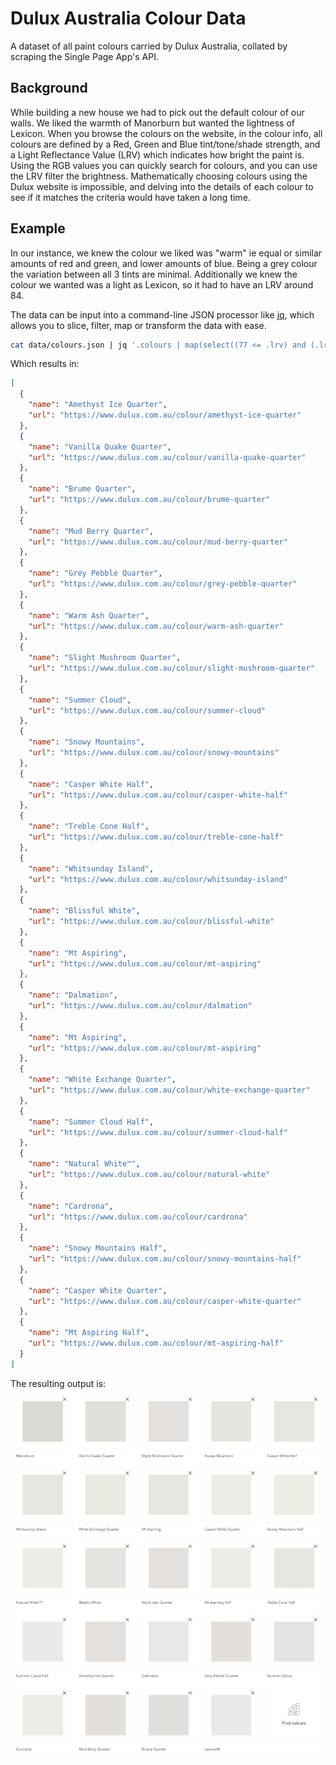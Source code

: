 # Dulux Australia Colour Data

A dataset of all paint colours carried by Dulux Australia, collated by scraping the Single Page App's API.

## Background

While building a new house we had to pick out the default colour of our walls. We liked the warmth of Manorburn but wanted the lightness of Lexicon. When you browse the colours on the website, in the colour info, all colours are defined by a Red, Green and Blue tint/tone/shade strength, and a Light Reflectance Value (LRV) which indicates how bright the paint is. Using the RGB values you can quickly search for colours, and you can use the LRV filter the brightness. Mathematically choosing colours using the Dulux website is impossible, and delving into the details of each colour to see if it matches the criteria would have taken a long time.

## Example
In our instance, we knew the colour we liked was "warm" ie equal or similar amounts of red and green, and lower amounts of blue. Being a grey colour the variation between all 3 tints are minimal. Additionally we knew the colour we wanted was a light as Lexicon, so it had to have an LRV around 84.

The data can be input into a command-line JSON processor like [jq](https://stedolan.github.io/jq/), which allows you to slice, filter, map or transform the data with ease.

```sh
cat data/colours.json | jq '.colours | map(select((77 <= .lrv) and (.lrv <= 86) and (0 <= .red-.green) and (.red-.green <= 4) and (0 <= .red-.blue) and (.red-.blue <= 9))) | sort_by(.lrv) | map({name,url})'
```

Which results in:

```json
[
  {
    "name": "Amethyst Ice Quarter",
    "url": "https://www.dulux.com.au/colour/amethyst-ice-quarter"
  },
  {
    "name": "Vanilla Quake Quarter",
    "url": "https://www.dulux.com.au/colour/vanilla-quake-quarter"
  },
  {
    "name": "Brume Quarter",
    "url": "https://www.dulux.com.au/colour/brume-quarter"
  },
  {
    "name": "Mud Berry Quarter",
    "url": "https://www.dulux.com.au/colour/mud-berry-quarter"
  },
  {
    "name": "Grey Pebble Quarter",
    "url": "https://www.dulux.com.au/colour/grey-pebble-quarter"
  },
  {
    "name": "Warm Ash Quarter",
    "url": "https://www.dulux.com.au/colour/warm-ash-quarter"
  },
  {
    "name": "Slight Mushroom Quarter",
    "url": "https://www.dulux.com.au/colour/slight-mushroom-quarter"
  },
  {
    "name": "Summer Cloud",
    "url": "https://www.dulux.com.au/colour/summer-cloud"
  },
  {
    "name": "Snowy Mountains",
    "url": "https://www.dulux.com.au/colour/snowy-mountains"
  },
  {
    "name": "Casper White Half",
    "url": "https://www.dulux.com.au/colour/casper-white-half"
  },
  {
    "name": "Treble Cone Half",
    "url": "https://www.dulux.com.au/colour/treble-cone-half"
  },
  {
    "name": "Whitsunday Island",
    "url": "https://www.dulux.com.au/colour/whitsunday-island"
  },
  {
    "name": "Blissful White",
    "url": "https://www.dulux.com.au/colour/blissful-white"
  },
  {
    "name": "Mt Aspiring",
    "url": "https://www.dulux.com.au/colour/mt-aspiring"
  },
  {
    "name": "Dalmation",
    "url": "https://www.dulux.com.au/colour/dalmation"
  },
  {
    "name": "Mt Aspiring",
    "url": "https://www.dulux.com.au/colour/mt-aspiring"
  },
  {
    "name": "White Exchange Quarter",
    "url": "https://www.dulux.com.au/colour/white-exchange-quarter"
  },
  {
    "name": "Summer Cloud Half",
    "url": "https://www.dulux.com.au/colour/summer-cloud-half"
  },
  {
    "name": "Natural White™",
    "url": "https://www.dulux.com.au/colour/natural-white"
  },
  {
    "name": "Cardrona",
    "url": "https://www.dulux.com.au/colour/cardrona"
  },
  {
    "name": "Snowy Mountains Half",
    "url": "https://www.dulux.com.au/colour/snowy-mountains-half"
  },
  {
    "name": "Casper White Quarter",
    "url": "https://www.dulux.com.au/colour/casper-white-quarter"
  },
  {
    "name": "Mt Aspiring Half",
    "url": "https://www.dulux.com.au/colour/mt-aspiring-half"
  }
]
```

The resulting output is:
![Colours Between Manorburn and Lexicon](docs/img/colour_list.png?raw=true "Colour List")